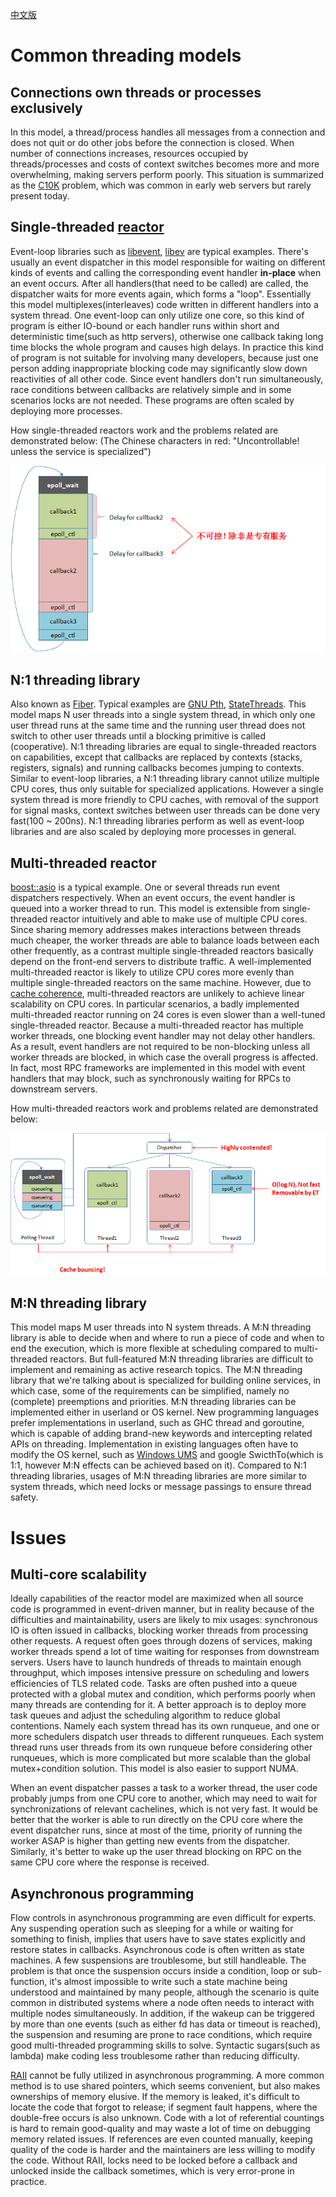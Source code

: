[中文版](../cn/threading_overview.md)

# Common threading models

## Connections own threads or processes exclusively

In this model, a thread/process handles all messages from a connection and does not quit or do other jobs before the connection is closed. When number of connections increases, resources occupied by threads/processes and costs of context switches becomes more and more overwhelming, making servers perform poorly. This situation is summarized as the [C10K](http://en.wikipedia.org/wiki/C10k_problem) problem, which was common in early web servers but rarely present today.

## Single-threaded [reactor](http://en.wikipedia.org/wiki/Reactor_pattern)

Event-loop libraries such as [libevent](http://libevent.org/), [libev](http://software.schmorp.de/pkg/libev.html) are typical examples. There's usually an event dispatcher in this model responsible for waiting on different kinds of events and calling the corresponding event handler **in-place** when an event occurs. After all handlers(that need to be called) are called, the dispatcher waits for more events again, which forms a "loop". Essentially this model multiplexes(interleaves) code written in different handlers into a system thread. One event-loop can only utilize one core, so this kind of program is either IO-bound or each handler runs within short and deterministic time(such as http servers), otherwise one callback taking long time blocks the whole program and causes high delays. In practice this kind of program is not suitable for involving many developers, because just one person adding inappropriate blocking code may significantly slow down reactivities of all other code. Since event handlers don't run simultaneously, race conditions between callbacks are relatively simple and in some scenarios locks are not needed. These programs are often scaled by deploying more processes. 

How single-threaded reactors work and the problems related are demonstrated below: (The Chinese characters in red: "Uncontrollable! unless the service is specialized")

![img](../images/threading_overview_1.png)

## N:1 threading library

Also known as [Fiber](http://en.wikipedia.org/wiki/Fiber_(computer_science)). Typical examples are [GNU Pth](http://www.gnu.org/software/pth/pth-manual.html), [StateThreads](http://state-threads.sourceforge.net/index.html). This model maps N user threads into a single system thread, in which only one user thread runs at the same time and the running user thread does not switch to other user threads until a blocking primitive is called (cooperative). N:1 threading libraries are equal to single-threaded reactors on capabilities, except that callbacks are replaced by contexts (stacks, registers, signals) and running callbacks becomes jumping to contexts. Similar to event-loop libraries, a N:1 threading library cannot utilize multiple CPU cores, thus only suitable for specialized applications. However a single system thread is more friendly to CPU caches, with removal of the support for signal masks, context switches between user threads can be done very fast(100 ~ 200ns). N:1 threading libraries perform as well as event-loop libraries and are also scaled by deploying more processes in general.

## Multi-threaded reactor

[boost::asio](http://www.boost.org/doc/libs/1_56_0/doc/html/boost_asio.html) is a typical example. One or several threads run event dispatchers respectively. When an event occurs, the event handler is queued into a worker thread to run. This model is extensible from single-threaded reactor intuitively and able to make use of multiple CPU cores. Since sharing memory addresses makes interactions between threads much cheaper, the worker threads are able to balance loads between each other frequently, as a contrast multiple single-threaded reactors basically depend on the front-end servers to distribute traffic. A well-implemented multi-threaded reactor is likely to utilize CPU cores more evenly than multiple single-threaded reactors on the same machine. However, due to [cache coherence](atomic_instructions.md#cacheline), multi-threaded reactors are unlikely to achieve linear scalability on CPU cores. In particular scenarios, a badly implemented multi-threaded reactor running on 24 cores is even slower than a well-tuned single-threaded reactor. Because a multi-threaded reactor has multiple worker threads, one blocking event handler may not delay other handlers. As a result, event handlers are not required to be non-blocking unless all worker threads are blocked, in which case the overall progress is affected. In fact, most RPC frameworks are implemented in this model with event handlers that may block, such as synchronously waiting for RPCs to downstream servers.

How multi-threaded reactors work and problems related are demonstrated below:

![img](../images/threading_overview_2.png)

## M:N threading library

This model maps M user threads into N system threads. A M:N threading library is able to decide when and where to run a piece of code and when to end the execution, which is more flexible at scheduling compared to multi-threaded reactors. But full-featured M:N threading libraries are difficult to implement and remaining as active research topics. The M:N threading library that we're talking about is specialized for building online services, in which case, some of the requirements can be simplified, namely no (complete) preemptions and priorities. M:N threading libraries can be implemented either in userland or OS kernel. New programming languages prefer implementations in userland, such as GHC thread and goroutine, which is capable of adding brand-new keywords and intercepting related APIs on threading. Implementation in existing languages often have to modify the OS kernel, such as [Windows UMS](https://msdn.microsoft.com/en-us/library/windows/desktop/dd627187(v=vs.85).aspx) and google SwicthTo(which is 1:1, however M:N effects can be achieved based on it). Compared to N:1 threading libraries, usages of M:N threading libraries are more similar to system threads, which need locks or message passings to ensure thread safety.

# Issues

## Multi-core scalability

Ideally capabilities of the reactor model are maximized when all source code is programmed in event-driven manner, but in reality because of the difficulties and maintainability, users are likely to mix usages: synchronous IO is often issued in callbacks, blocking worker threads from processing other requests. A request often goes through dozens of services, making worker threads spend a lot of time waiting for responses from downstream servers. Users have to launch hundreds of threads to maintain enough throughput, which imposes intensive pressure on scheduling and lowers efficiencies of TLS related code. Tasks are often pushed into a queue protected with a global mutex and condition, which performs poorly when many threads are contending for it. A better approach is to deploy more task queues and adjust the scheduling algorithm to reduce global contentions. Namely each system thread has its own runqueue, and one or more schedulers dispatch user threads to different runqueues. Each system thread runs user threads from its own runqueue before considering other runqueues, which is more complicated but more scalable than the global mutex+condition solution. This model is also easier to support NUMA.

When an event dispatcher passes a task to a worker thread, the user code probably jumps from one CPU core to another, which may need to wait for synchronizations of relevant cachelines, which is not very fast. It would be better that the worker is able to run directly on the CPU core where the event dispatcher runs, since at most of the time, priority of running the worker ASAP is higher than getting new events from the dispatcher. Similarly, it's better to wake up the user thread blocking on RPC on the same CPU core where the response is received.

## Asynchronous programming

Flow controls in asynchronous programming are even difficult for experts. Any suspending operation such as sleeping for a while or waiting for something to finish, implies that users have to save states explicitly and restore states in callbacks. Asynchronous code is often written as state machines. A few suspensions are troublesome, but still handleable. The problem is that once the suspension occurs inside a condition, loop or sub-function, it's almost impossible to write such a state machine being understood and maintained by many people, although the scenario is quite common in distributed systems where a node often needs to interact with multiple nodes simultaneously. In addition, if the wakeup can be triggered by more than one events (such as either fd has data or timeout is reached), the suspension and resuming are prone to race conditions, which require good multi-threaded programming skills to solve. Syntactic sugars(such as lambda) make coding less troublesome rather than reducing difficulty.

[RAII](http://en.wikipedia.org/wiki/Resource_Acquisition_Is_Initialization) cannot be fully utilized in asynchronous programming. A more common method is to use shared pointers, which seems convenient, but also makes ownerships of memory elusive. If the memory is leaked, it's difficult to locate the code that forgot to release; if segment fault happens, where the double-free occurs is also unknown. Code with a lot of referential countings is hard to remain good-quality and may waste a lot of time on debugging memory related issues. If references are even counted manually, keeping quality of the code is harder and the maintainers are less willing to modify the code. Without RAII, locks need to be locked before a callback and unlocked inside the callback sometimes, which is very error-prone in practice.
